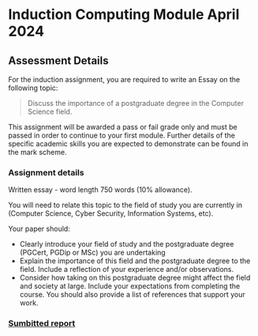 # Induction Computing Module April 2024

## Assessment Details

For the induction assignment, you are required to write an Essay on the following topic:

> Discuss the importance of a postgraduate degree in the Computer Science field.

This assignment will be awarded a pass or fail grade only and must be passed in order to continue to your first module. Further details of the specific academic skills you are expected to demonstrate can be found in the mark scheme.

### Assignment details
Written essay - word length 750 words (10% allowance).

You will need to relate this topic to the field of study you are currently in (Computer Science, Cyber Security, Information Systems, etc).  

Your paper should:

- Clearly introduce your field of study and the postgraduate degree (PGCert, PGDip or MSc) you are undertaking
- Explain the importance of this field and the postgraduate degree to the field.  Include a reflection of your experience and/or observations.
- Consider how taking on this postgraduate degree might affect the field and society at large.  Include your expectations from completing the course.
You should also provide a list of references that support your work.

### [Sumbitted report](https://github.com/MCollins87/MSC_EnterpriseIT/raw/main/INDM/ImportanceOfPostgradDegree.pdf)

